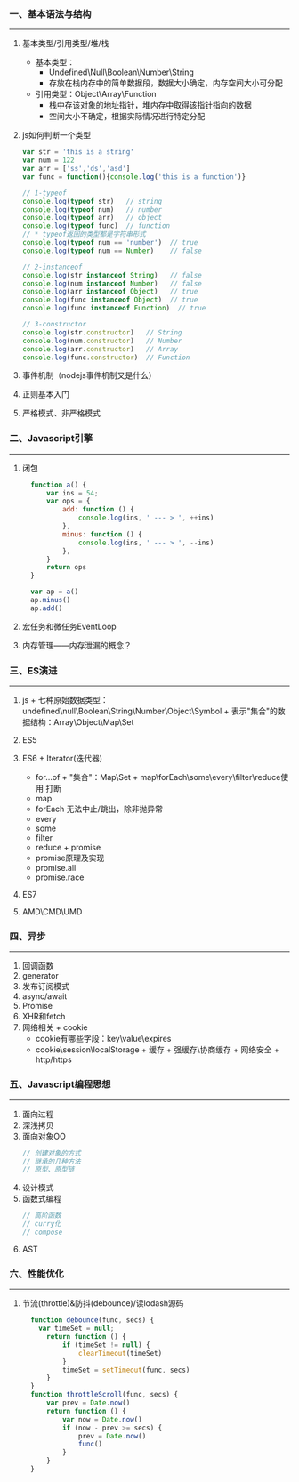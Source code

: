 ### 一、基本语法与结构
---

  1. 基本类型/引用类型/堆/栈
      - 基本类型：
        - Undefined\Null\Boolean\Number\String 
        - 存放在栈内存中的简单数据段，数据大小确定，内存空间大小可分配
      - 引用类型：Object\Array\Function 
        - 栈中存该对象的地址指针，堆内存中取得该指针指向的数据
        - 空间大小不确定，根据实际情况进行特定分配
  1. js如何判断一个类型
      ``` javascript
      var str = 'this is a string'
      var num = 122
      var arr = ['ss','ds','asd']
      var func = function(){console.log('this is a function')}

      // 1-typeof
      console.log(typeof str)   // string
      console.log(typeof num)   // number
      console.log(typeof arr)   // object
      console.log(typeof func)  // function
      // * typeof返回的类型都是字符串形式
      console.log(typeof num == 'number')  // true
      console.log(typeof num == Number)    // false

      // 2-instanceof
      console.log(str instanceof String)   // false
      console.log(num instanceof Number)   // false
      console.log(arr instanceof Object)   // true
      console.log(func instanceof Object)  // true
      console.log(func instanceof Function)  // true

      // 3-constructor
      console.log(str.constructor)   // String
      console.log(num.constructor)   // Number
      console.log(arr.constructor)   // Array
      console.log(func.constructor)  // Function

      ```

  1. 事件机制（nodejs事件机制又是什么）

  1. 正则基本入门

  1. 严格模式、非严格模式



### 二、Javascript引擎
---

  1. 闭包
      ``` javascript
        function a() {
            var ins = 54;
            var ops = {
                add: function () {
                    console.log(ins, ' --- > ', ++ins)
                },
                minus: function () {
                    console.log(ins, ' --- > ', --ins)
                },
            }
            return ops
        }

        var ap = a()
        ap.minus()
        ap.add()
      ```

  1. 宏任务和微任务EventLoop

  1. 内存管理——内存泄漏的概念？



### 三、ES演进
---
  1. js
    + 七种原始数据类型：undefined\null\Boolean\String\Number\Object\Symbol
    + 表示"集合"的数据结构：Array\Object\Map\Set
  1. ES5
  1. ES6
    + Iterator(迭代器)
      + for...of
    + "集合"：Map\Set
    + map\forEach\some\every\filter\reduce使用 打断
      + map
      + forEach 无法中止/跳出，除非抛异常
      + every
      + some
      + filter
      + reduce
    + promise
      + promise原理及实现
      + promise.all
      + promise.race

  1. ES7

  1. AMD\CMD\UMD


### 四、异步
---

  1. 回调函数
  1. generator
  1. 发布订阅模式
  1. async/await
  1. Promise
  1. XHR和fetch
  1. 网络相关
    + cookie 
      + cookie有哪些字段：key\value\expires
      + cookie\session\localStorage
    + 缓存
    + 强缓存\协商缓存
    + 网络安全
    + http/https

### 五、Javascript编程思想
---

  1. 面向过程
  1. 深浅拷贝
  1. 面向对象OO
      ``` javascript
      // 创建对象的方式
      // 继承的几种方法
      // 原型、原型链
      ```
  1. 设计模式
  1. 函数式编程
      ``` javascript
      // 高阶函数
      // curry化
      // compose
      ```
  1. AST
  
### 六、性能优化
---

  1. 节流(throttle)&防抖(debounce)/读lodash源码
      ``` javascript
        function debounce(func, secs) {
          var timeSet = null;
            return function () {
                if (timeSet != null) {
                    clearTimeout(timeSet)
                }
                timeSet = setTimeout(func, secs)
            }
        }
        function throttleScroll(func, secs) {
            var prev = Date.now()
            return function () {
                var now = Date.now()
                if (now - prev >= secs) {
                    prev = Date.now()
                    func()
                }
            }
        }
      ```

